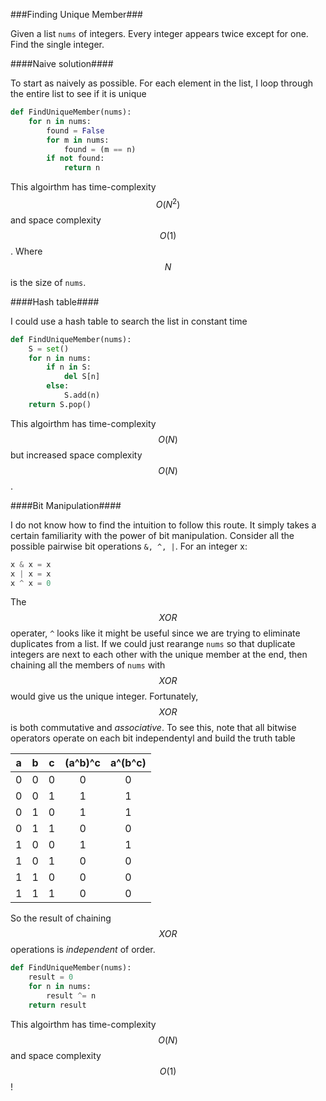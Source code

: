 ###Finding Unique Member###

Given a list ```nums``` of integers.  Every integer appears twice except for one.  Find the single integer.

####Naive solution####

To start as naively as possible. For each element in the list, I loop through the entire list to see if it is unique

```python
def FindUniqueMember(nums):
    for n in nums:
        found = False
        for m in nums:
            found = (m == n)
        if not found:
            return n
```

This algoirthm has time-complexity $$O(N^2)$$ and space complexity $$O(1)$$. Where $$N$$ is the size of ```nums```.

####Hash table####

I could use a hash table to search the list in constant time

```python
def FindUniqueMember(nums):
    S = set()
    for n in nums:
        if n in S:
            del S[n]
        else:
            S.add(n)
    return S.pop()
```

This algoirthm has time-complexity $$O(N)$$ but increased space complexity $$O(N)$$.

####Bit Manipulation####

I do not know how to find the intuition to follow this route.  It simply takes a certain familiarity with the power of bit manipulation. Consider all the possible pairwise bit operations ```&, ^, |```.  For an integer x:

```python
x & x = x
x | x = x
x ^ x = 0
```

The $$XOR$$ operater, ```^``` looks like it might be useful since we are trying to eliminate duplicates from a list.  If we could just rearange ```nums``` so that duplicate integers are next to each other with the unique member at the end, then chaining all the members of ```nums``` with $$XOR$$ would give us the unique integer. Fortunately, $$XOR$$ is both commutative and _associative_.  To see this, note that all bitwise operators operate on each bit independentyl and build the truth table

| a | b | c | (a^b)^c | a^(b^c) | 
|---|---|---|:-------:|:-------:| 
| 0 | 0 | 0 | 0       | 0       | 
| 0 | 0 | 1 | 1       | 1       | 
| 0 | 1 | 0 | 1       | 1       | 
| 0 | 1 | 1 | 0       | 0       | 
| 1 | 0 | 0 | 1       | 1       | 
| 1 | 0 | 1 | 0       | 0       | 
| 1 | 1 | 0 | 0       | 0       |  
| 1 | 1 | 1 | 0       | 0       |


So the result of chaining $$XOR$$ operations is _independent_ of order.

```python
def FindUniqueMember(nums):
    result = 0
    for n in nums:
        result ^= n
    return result
```

This algoirthm has time-complexity $$O(N)$$ and space complexity $$O(1)$$!

